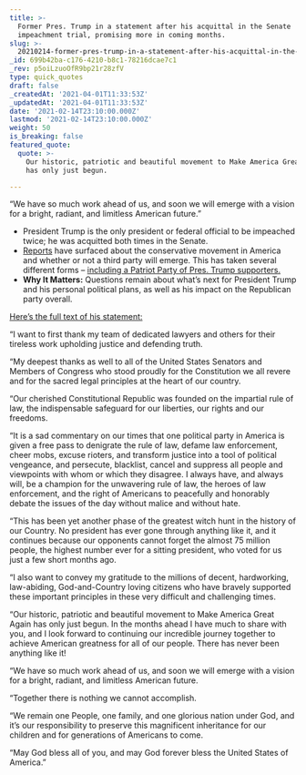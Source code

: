 ```yaml
---
title: >-
  Former Pres. Trump in a statement after his acquittal in the Senate
  impeachment trial, promising more in coming months.
slug: >-
  20210214-former-pres-trump-in-a-statement-after-his-acquittal-in-the-senate-impeachment-trial
_id: 699b42ba-c176-4210-b8c1-78216dcae7c1
_rev: p5oiLzuoOfR9bp21r28zfV
type: quick_quotes
draft: false
_createdAt: '2021-04-01T11:33:53Z'
_updatedAt: '2021-04-01T11:33:53Z'
date: '2021-02-14T23:10:00.000Z'
lastmod: '2021-02-14T23:10:00.000Z'
weight: 50
is_breaking: false
featured_quote:
  quote: >-
    Our historic, patriotic and beautiful movement to Make America Great Again
    has only just begun.

---
```

“We have so much work ahead of us, and soon we will emerge with a vision for a bright, radiant, and limitless American future.”

* President Trump is the only president or federal official to be impeached twice; he was acquitted both times in the Senate.
* [Reports](https://www.reuters.com/article/us-usa-trump-party-exclusive/exclusive-dozens-of-former-republican-officials-in-talks-to-form-anti-trump-third-party-idUSKBN2AB07P) have surfaced about the conservative movement in America and whether or not a third party will emerge. This has taken several different forms – [including a Patriot Party of Pres. Trump supporters.](https://wisconsinexaminer.com/2021/02/12/patriot-party-of-the-state-of-wisconsin-created-as-trump-voters-split-from-the-gop/)
* **Why It Matters:** Questions remain about what’s next for President Trump and his personal political plans, as well as his impact on the Republican party overall.

[Here’s the full text of his statement:](https://www.bostonherald.com/2021/02/13/full-text-of-trumps-statement-on-impeachment-acquittal/)

“I want to first thank my team of dedicated lawyers and others for their tireless work upholding justice and defending truth.

“My deepest thanks as well to all of the United States Senators and Members of Congress who stood proudly for the Constitution we all revere and for the sacred legal principles at the heart of our country.

“Our cherished Constitutional Republic was founded on the impartial rule of law, the indispensable safeguard for our liberties, our rights and our freedoms.

“It is a sad commentary on our times that one political party in America is given a free pass to denigrate the rule of law, defame law enforcement, cheer mobs, excuse rioters, and transform justice into a tool of political vengeance, and persecute, blacklist, cancel and suppress all people and viewpoints with whom or which they disagree. I always have, and always will, be a champion for the unwavering rule of law, the heroes of law enforcement, and the right of Americans to peacefully and honorably debate the issues of the day without malice and without hate.

“This has been yet another phase of the greatest witch hunt in the history of our Country. No president has ever gone through anything like it, and it continues because our opponents cannot forget the almost 75 million people, the highest number ever for a sitting president, who voted for us just a few short months ago.

“I also want to convey my gratitude to the millions of decent, hardworking, law-abiding, God-and-Country loving citizens who have bravely supported these important principles in these very difficult and challenging times.

“Our historic, patriotic and beautiful movement to Make America Great Again has only just begun. In the months ahead I have much to share with you, and I look forward to continuing our incredible journey together to achieve American greatness for all of our people. There has never been anything like it!

“We have so much work ahead of us, and soon we will emerge with a vision for a bright, radiant, and limitless American future.

“Together there is nothing we cannot accomplish.

“We remain one People, one family, and one glorious nation under God, and it’s our responsibility to preserve this magnificent inheritance for our children and for generations of Americans to come.

“May God bless all of you, and may God forever bless the United States of America.”